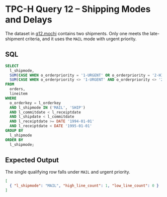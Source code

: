 # TPC-H Query 12 – Shipping Modes and Delays

The dataset in [q12.mochi](./q12.mochi) contains two shipments. Only one meets the late-shipment criteria, and it uses the `MAIL` mode with urgent priority.

## SQL
```sql
SELECT
  l_shipmode,
  SUM(CASE WHEN o_orderpriority = '1-URGENT' OR o_orderpriority = '2-HIGH' THEN 1 ELSE 0 END) AS high_line_count,
  SUM(CASE WHEN o_orderpriority <> '1-URGENT' AND o_orderpriority <> '2-HIGH' THEN 1 ELSE 0 END) AS low_line_count
FROM
  orders,
  lineitem
WHERE
  o_orderkey = l_orderkey
  AND l_shipmode IN ('MAIL', 'SHIP')
  AND l_commitdate < l_receiptdate
  AND l_shipdate < l_commitdate
  AND l_receiptdate >= DATE '1994-01-01'
  AND l_receiptdate < DATE '1995-01-01'
GROUP BY
  l_shipmode
ORDER BY
  l_shipmode;
```

## Expected Output
The single qualifying row falls under `MAIL` and urgent priority.
```json
[
  { "l_shipmode": "MAIL", "high_line_count": 1, "low_line_count": 0 }
]
```
